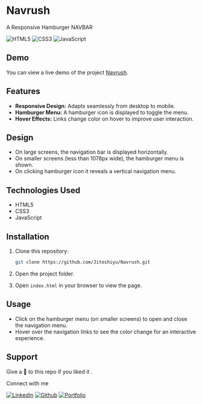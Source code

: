 # Navrush

A Responsive Hamburger NAVBAR

![HTML5](https://img.shields.io/badge/html5-%23E34F26.svg?style=for-the-badge&logo=html5&logoColor=white)
![CSS3](https://img.shields.io/badge/css3-%231572B6.svg?style=for-the-badge&logo=css3&logoColor=white)
![JavaScript](https://img.shields.io/badge/JavaScript-F7DF1E?style=for-the-badge&logo=javascript&logoColor=black)

## Demo

You can view a live demo of the project [Navrush](https://navrush.netlify.app/).

## Features

- **Responsive Design:** Adapts seamlessly from desktop to mobile.
- **Hamburger Menu:** A hamburger icon is displayed to toggle the menu.
- **Hover Effects:** Links change color on hover to improve user interaction.

## Design

- On large screens, the navigation bar is displayed horizontally.
- On smaller screens (less than 1078px wide), the hamburger menu is shown.
- On clicking hamburger icon it reveals a vertical navigation menu.

## Technologies Used

- HTML5
- CSS3
- JavaScript

## Installation

1. Clone this repository:
   ``` bash
   git clone https://github.com/Jiteshiyu/Navrush.git
   ```
   
2. Open the project folder.
   
3. Open `index.html` in your browser to view the page.

## Usage

- Click on the hamburger menu (on smaller screens) to open and close the navigation menu.
- Hover over the navigation links to see the color change for an interactive experience.

## Support
Give a 🌟 to this repo if you liked it .

Connect with me

[![LinkedIn](https://img.shields.io/static/v1.svg?label=connect&message=@JiteshKumar&color=success&logo=linkedin&style=for-the-badge&logoColor=white&colorA=blue)](https://www.linkedin.com/in/jitesh-kumar-93742a322)
[![Github](https://img.shields.io/static/v1.svg?label=follow&message=@Jiteshiyu&color=white&logo=github&style=for-the-badge&logoColor=white&colorA=black)](https://www.github.com/Jiteshiyu)
[![Portfolio](https://img.shields.io/static/v1?label=Visit&message=Jiteshiyu%20Portfolio&color=grey&logo=app&style=for-the-badge&logoColor=white&colorA=orange)](https://Jiteshiyu.netlify.app)


